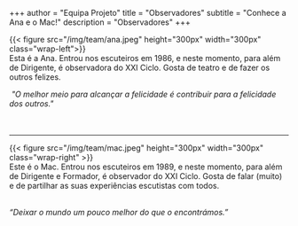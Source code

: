 +++
author = "Equipa Projeto"
title = "Observadores"
subtitle = "Conhece a Ana e o Mac!"
description = "Observadores"
+++

<!--more-->

{{< figure src="/img/team/ana.jpeg" height="300px" width="300px" class="wrap-left">}}
​  
Esta é a Ana.
Entrou nos escuteiros em 1986, e neste momento, para além de Dirigente, é observadora do XXI Ciclo. Gosta de teatro e de fazer os outros felizes.

​
_"O melhor meio para alcançar a felicidade é contribuir para a felicidade dos outros."_
​  
​  
​

---

{{< figure src="/img/team/mac.jpeg" height="300px" width="300px" class="wrap-right" >}}
​  
Este é o Mac.
Entrou nos escuteiros em 1989, e neste momento, para além de Dirigente e Formador, é observador do XXI Ciclo. Gosta de falar (muito) e de partilhar as suas experiências escutistas com todos.
​  
​

_“Deixar o mundo um pouco melhor do que o encontrámos.”_
​  
​  
​
​  
​
